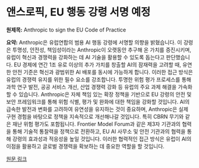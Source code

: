 # 앤스로픽, EU 행동 강령 서명 예정

**원제목:** Anthropic to sign the EU Code of Practice

**요약:** Anthropic은 유럽연합의 범용 AI 행동 강령에 서명할 의향을 밝혔습니다.  이 강령은 투명성, 안전성, 책임성이라는 Anthropic이 오랫동안 추구해 온 가치를 증진시키며,  유럽이 혁신과 경쟁력을 강화하는 데 AI 기술을 활용할 수 있도록 돕는다고 판단했습니다.  EU 경제에 연간 1조 유로 이상의 추가 가치를 창출할 AI의 잠재력을 고려할 때, 유연한 안전 기준은 혁신과 광범위한 AI 배포를 동시에 가능하게 합니다.  이러한 접근 방식은 유럽의 경쟁력 유지를 위한 필수 요소를 강조합니다.  투명한 위험 평가 프로세스를 통해 과학 연구 발전, 공공 서비스 개선, 산업 경쟁력 강화 등 유럽의 주요 과제 해결을 가속화할 수 있습니다.  Anthropic은 자체 책임 있는 확장 정책을 기반으로 EU 강령의 안전 및 보안 프레임워크를 통해 위험 식별, 평가 및 완화에 대한 책임을 강화할 것입니다.  AI의 급속한 발전과 변화를 고려하여 유연성을 유지하는 것이 중요하며,  Anthropic은 실제 구현 경험을 바탕으로 정책을 지속적으로 개선해나갈 것입니다.  특히 CBRN 무기와 같은 재난 위험 평가도 포함됩니다.  Frontier Model Forum과 같은 제3자 기관과의 협력을 통해 기술적 통찰력을 정책으로 전환하고, EU AI 사무소 및 안전 기관과의 협력을 통해 강령의 효과성과 적응성을 높일 것입니다.  이러한 협력적인 접근 방식은 유럽이 AI의 이점을 활용하고 글로벌 경쟁력을 확보하는 데 중요한 역할을 할 것입니다.

[원문 링크](https://www.anthropic.com/news/eu-code-practice)
